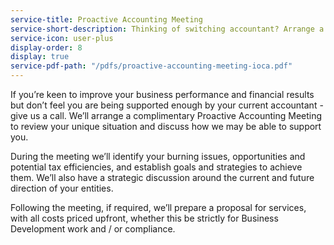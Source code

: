 ```yaml
---
service-title: Proactive Accounting Meeting
service-short-description: Thinking of switching accountant? Arrange a complimentary Proactive Accounting Meeting to review your unique situation and discuss how we may be able to support you.  
service-icon: user-plus
display-order: 8
display: true
service-pdf-path: "/pdfs/proactive-accounting-meeting-ioca.pdf"
---
```

If you’re keen to improve your business performance and financial results but don’t feel you are being supported enough by your current accountant - give us a call.  We’ll arrange a complimentary Proactive Accounting Meeting to review your unique situation and discuss how we may be able to support you.  

During the meeting we’ll identify your burning issues, opportunities and potential tax efficiencies, and establish goals and strategies to achieve them. We’ll also have a strategic discussion around the current and future direction of your entities.

Following the meeting, if required, we’ll prepare a proposal for services, with all costs priced upfront, whether this be strictly for Business Development work and / or compliance.
